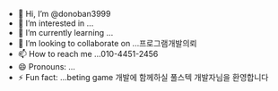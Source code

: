 - 👋 Hi, I’m @donoban3999
- 👀 I’m interested in ...
- 🌱 I’m currently learning ...
- 💞️ I’m looking to collaborate on ...프로그램개발의뢰
- 📫 How to reach me ...010-4451-2456
- 😄 Pronouns: ...
- ⚡ Fun fact: ...beting game 개발에 함께하실 풀스텍 개발자님을 환영합니다

<!---
donoban3999/donoban3999 is a ✨ special ✨ repository because its `README.md` (this file) appears on your GitHub profile.
You can click the Preview link to take a look at your changes.
--->
